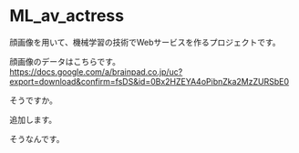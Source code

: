 ML_av_actress
=============

顔画像を用いて、機械学習の技術でWebサービスを作るプロジェクトです。

顔画像のデータはこちらです。  
https://docs.google.com/a/brainpad.co.jp/uc?export=download&confirm=fsDS&id=0Bx2HZEYA4oPibnZka2MzZURSbE0

そうですか。


追加します。

そうなんです。
